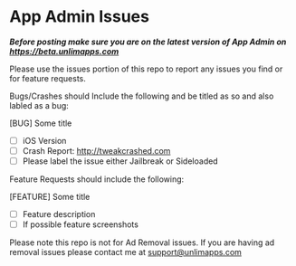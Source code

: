 # App Admin Issues

***Before posting make sure you are on the latest version of App Admin on https://beta.unlimapps.com***

Please use the issues portion of this repo to report any issues you find or for feature requests.

Bugs/Crashes should Include the following and be titled as so and also labled as a bug:

[BUG] Some title

- [ ] iOS Version
- [ ] Crash Report: http://tweakcrashed.com
- [ ] Please label the issue either Jailbreak or Sideloaded

Feature Requests should include the following:

[FEATURE] Some title

- [ ] Feature description
- [ ] If possible feature screenshots

Please note this repo is not for Ad Removal issues. If you are having ad removal issues please contact me at support@unlimapps.com
